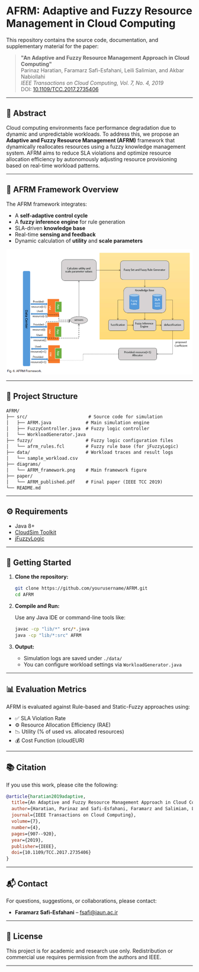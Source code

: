 
# AFRM: Adaptive and Fuzzy Resource Management in Cloud Computing

This repository contains the source code, documentation, and supplementary material for the paper:

> **"An Adaptive and Fuzzy Resource Management Approach in Cloud Computing"**  
> Parinaz Haratian, Faramarz Safi-Esfahani, Leili Salimian, and Akbar Nabiollahi  
> _IEEE Transactions on Cloud Computing, Vol. 7, No. 4, 2019_  
> DOI: [10.1109/TCC.2017.2735406](https://doi.org/10.1109/TCC.2017.2735406)

---

## 📜 Abstract

Cloud computing environments face performance degradation due to dynamic and unpredictable workloads. To address this, we propose an **Adaptive and Fuzzy Resource Management (AFRM)** framework that dynamically reallocates resources using a fuzzy knowledge management system. AFRM aims to reduce SLA violations and optimize resource allocation efficiency by autonomously adjusting resource provisioning based on real-time workload patterns.

---

## 🧠 AFRM Framework Overview

The AFRM framework integrates:

- A **self-adaptive control cycle**
- A **fuzzy inference engine** for rule generation
- SLA-driven **knowledge base**
- Real-time **sensing and feedback**
- Dynamic calculation of **utility** and **scale parameters**

![](./AFRM_framework.png)

---

## 📁 Project Structure

```
AFRM/
├── src/                       # Source code for simulation
│   ├── AFRM.java             # Main simulation engine
│   ├── FuzzyController.java  # Fuzzy logic controller
│   └── WorkloadGenerator.java
├── fuzzy/                    # Fuzzy logic configuration files
│   └── afrm_rules.fcl        # Fuzzy rule base (for jFuzzyLogic)
├── data/                     # Workload traces and result logs
│   └── sample_workload.csv
├── diagrams/
│   └── AFRM_framework.png    # Main framework figure
├── paper/
│   └── AFRM_published.pdf    # Final paper (IEEE TCC 2019)
└── README.md
```

---

## ⚙️ Requirements

- Java 8+
- [CloudSim Toolkit](https://www.cloudbus.org/cloudsim/)
- [jFuzzyLogic](http://jfuzzylogic.sourceforge.net/html/index.html)

---

## 🚀 Getting Started

1. **Clone the repository:**

   ```bash
   git clone https://github.com/yourusername/AFRM.git
   cd AFRM
   ```

2. **Compile and Run:**

   Use any Java IDE or command-line tools like:

   ```bash
   javac -cp "lib/*" src/*.java
   java -cp "lib/*:src" AFRM
   ```

3. **Output:**

   - Simulation logs are saved under `./data/`
   - You can configure workload settings via `WorkloadGenerator.java`

---

## 📊 Evaluation Metrics

AFRM is evaluated against Rule-based and Static-Fuzzy approaches using:

- ✅ SLA Violation Rate  
- ⚙️ Resource Allocation Efficiency (RAE)  
- 📉 Utility (% of used vs. allocated resources)  
- 💰 Cost Function (cloudEUR)

---

## 📚 Citation

If you use this work, please cite the following:

```bibtex
@article{haratian2019adaptive,
  title={An Adaptive and Fuzzy Resource Management Approach in Cloud Computing},
  author={Haratian, Parinaz and Safi-Esfahani, Faramarz and Salimian, Leili and Nabiollahi, Akbar},
  journal={IEEE Transactions on Cloud Computing},
  volume={7},
  number={4},
  pages={907--920},
  year={2019},
  publisher={IEEE},
  doi={10.1109/TCC.2017.2735406}
}
```

---

## 📬 Contact

For questions, suggestions, or collaborations, please contact:

- **Faramarz Safi-Esfahani** – [fsafi@iaun.ac.ir](mailto:faramarz.afiesfahani@uts.edu.au)

---

## 📄 License

This project is for academic and research use only. Redistribution or commercial use requires permission from the authors and IEEE.

---
